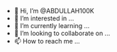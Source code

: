 - 👋 Hi, I’m @ABDULLAH100K
- 👀 I’m interested in ...
- 🌱 I’m currently learning ...
- 💞️ I’m looking to collaborate on ...
- 📫 How to reach me ...

<!---
ABDULLAH100K/ABDULLAH100K is a ✨ special ✨ repository because its `README.md` (this file) appears on your GitHub profile.
You can click the Preview link to take a look at your changes.
--->
